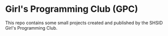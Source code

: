 # Girl's Programming Club (GPC)
This repo contains some small projects created and published by the SHSID Girl's Programming Club.

